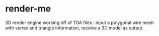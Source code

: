 # render-me
3D render engine working off of TGA files : input a polygonal wire mesh with vertex and triangle information, receive a 3D model as output.
